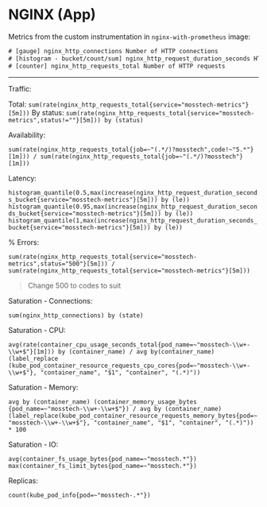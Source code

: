 # NGINX (App)

Metrics from the custom instrumentation in `nginx-with-prometheus` image:

```txt
# [gauge] nginx_http_connections Number of HTTP connections
# [histogram - bucket/count/sum] nginx_http_request_duration_seconds HTTP request latency
# [counter] nginx_http_requests_total Number of HTTP requests
```

---

Traffic:

Total: `sum(rate(nginx_http_requests_total{service="mosstech-metrics"}[5m]))`
By status: `sum(rate(nginx_http_requests_total{service="mosstech-metrics",status!=""}[5m])) by (status)`

Availability:

`sum(rate(nginx_http_requests_total{job=~"(.*/)?mosstech",code!~"5.*"}[1m])) / sum(rate(nginx_http_requests_total{job=~"(.*/)?mosstech"}[1m]))`

Latency:

`histogram_quantile(0.5,max(increase(nginx_http_request_duration_seconds_bucket{service="mosstech-metrics"}[5m])) by (le))`
`histogram_quantile(0.95,max(increase(nginx_http_request_duration_seconds_bucket{service="mosstech-metrics"}[5m])) by (le))`
`histogram_quantile(1,max(increase(nginx_http_request_duration_seconds_bucket{service="mosstech-metrics"}[5m])) by (le))`

% Errors:

`sum(rate(nginx_http_requests_total{service="mosstech-metrics",status="500"}[5m])) / sum(rate(nginx_http_requests_total{service="mosstech-metrics"}[5m]))`

> Change 500 to codes to suit

Saturation - Connections:

`sum(nginx_http_connections) by (state)`

Saturation - CPU:

`avg(rate(container_cpu_usage_seconds_total{pod_name=~"mosstech-\\w+-\\w+$"}[1m])) by (container_name) / avg by(container_name) (label_replace (kube_pod_container_resource_requests_cpu_cores{pod=~"mosstech-\\w+-\\w+$"}, "container_name", "$1", "container", "(.*)"))`

Saturation - Memory:

`avg by (container_name) (container_memory_usage_bytes {pod_name=~"mosstech-\\w+-\\w+$"}) / avg by (container_name) (label_replace(kube_pod_container_resource_requests_memory_bytes{pod=~"mosstech-\\w+-\\w+$"}, "container_name", "$1", "container", "(.*)")) * 100`

Saturation - IO:

`avg(container_fs_usage_bytes{pod_name=~"mosstech.*"})`
`max(container_fs_limit_bytes{pod_name=~"mosstech.*"})`

Replicas:

`count(kube_pod_info{pod=~"mosstech-.*"})`
